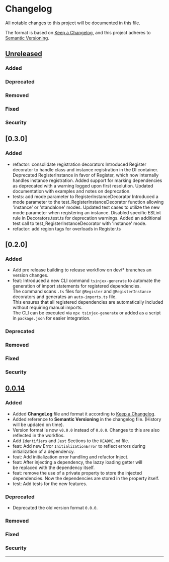 # Changelog

All notable changes to this project will be documented in this file.

The format is based on [Keep a Changelog](https://keepachangelog.com/en/1.1.0/),
and this project adheres to [Semantic Versioning](https://semver.org/spec/v2.0.0.html).

## [Unreleased]

### Added


### Deprecated


### Removed


### Fixed


### Security

## [0.3.0]

### Added

- refactor: consolidate registration decorators
  Introduced Register decorator to handle class and instance registration in the DI container.
  Deprecated RegisterInstance in favor of Register, which now internally handles instance registration.
  Added support for marking dependencies as deprecated with a warning logged upon first resolution.
  Updated documentation with examples and notes on deprecation.
- tests: add mode parameter to RegisterInstanceDecorator
  Introduced a mode parameter to the test_RegisterInstanceDecorator function allowing 'instance' or 'standalone' modes.
  Updated test cases to utilize the new mode parameter when registering an instance.
  Disabled specific ESLint rule in Decorators.test.ts for deprecation warnings.
  Added an additional test call to test_RegisterInstanceDecorator with 'instance' mode.
- refactor: add region tags for overloads in Register.ts

## [0.2.0]

### Added

- Add pre release building to release workflow on dev/* branches an version changes.
- feat: Introduced a new CLI command `tsinjex-generate` to automate the generation of import statements for registered dependencies.  
  The command scans `.ts` files for `@Register` and `@RegisterInstance` decorators and generates an `auto-imports.ts` file.  
  This ensures that all registered dependencies are automatically included without requiring manual imports.  
  The CLI can be executed via `npx tsinjex-generate` or added as a script in `package.json` for easier integration.


### Deprecated


### Removed


### Fixed


### Security

## [0.0.14]

### Added

- Added **ChangeLog** file and format it according to [Keep a Changelog](https://keepachangelog.com/en/1.1.0/).
- Added reference to **Semantic Versioning** in the changelog file. (History will be updated on time).
- Version format is now `v0.0.0` instead of `0.0.0`. Changes to this are also reflected in the workflos.
- Add `Identifiers` and `Jest` Sections to the `README.md` file.
- feat: Add new Error `InitializationError` to reflect errors during initialization of a dependency.
- feat: Add initialization error handling and refactor Inject.
- feat: After injecting a dependency, the lazzy loading getter will be replaced with the dependency itself.
- feat: remove the use of a private property to store the injected dependencies. Now the dependencies are stored in the property itself.
- test: Add tests for the new features.


### Deprecated

- Deprecated the old version format `0.0.0`.

### Removed


### Fixed


### Security


---

[unreleased]: https://github.com/PxaMMaxP/TSinjex/compare/0.0.14...HEAD
[0.0.14]: https://github.com/PxaMMaxP/TSinjex/compare/0.0.13...v0.0.14
[0.2.00]: https://github.com/PxaMMaxP/TSinjex/compare/0.0.14...v0.2.0
[0.3.00]: https://github.com/PxaMMaxP/TSinjex/compare/0.2.0...v0.3.0